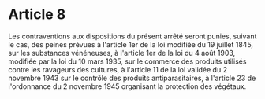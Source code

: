 # Article 8

Les contraventions aux dispositions du présent arrêté seront punies, suivant le cas, des peines prévues à l'article 1er de la loi modifiée du 19 juillet 1845, sur les substances vénéneuses, à l'article 1er de la loi du 4 août 1903, modifiée par la loi du 10 mars 1935, sur le commerce des produits utilisés contre les ravageurs des cultures, à l'article 11 de la loi validée du 2 novembre 1943 sur le contrôle des produits antiparasitaires, à l'article 23 de l'ordonnance du 2 novembre 1945 organisant la protection des végétaux.
